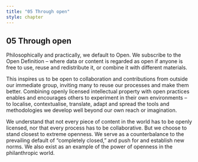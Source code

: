 ```yaml
---
title: "05 Through open"
style: chapter
---
```


## **05** Through open

Philosophically and practically, we default to Open. We subscribe to the Open Definition – where data or content is regarded as open if anyone is free to use, reuse and redistribute it, or combine it with different materials.

This inspires us to be open to collaboration and contributions from outside our immediate group, inviting many to reuse our processes and make them better. Combining openly licensed intellectual property with open practices enables and encourages others to experiment in their own environments – to localise, contextualise, translate, adapt and spread the tools and methodologies we develop well beyond our own reach or imagination.

We understand that not every piece of content in the world has to be openly licensed, nor that every process has to be collaborative. But we choose to stand closest to extreme openness. We serve as a counterbalance to the prevailing default of “completely closed,” and push for and establish new norms. We also exist as an example of the power of openness in the philanthropic world.